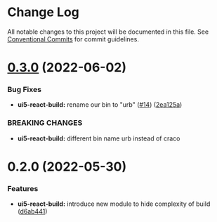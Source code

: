 # Change Log

All notable changes to this project will be documented in this file.
See [Conventional Commits](https://conventionalcommits.org) for commit guidelines.

# [0.3.0](https://github.com/cpro-js/react-build-tools/compare/@cpro-js/ui5-react-build@0.2.0...@cpro-js/ui5-react-build@0.3.0) (2022-06-02)

### Bug Fixes

- **ui5-react-build:** rename our bin to "urb" ([#14](https://github.com/cpro-js/react-build-tools/issues/14)) ([2ea125a](https://github.com/cpro-js/react-build-tools/commit/2ea125ab6f90d6efc17201a1e11d7ebaa6f89a9b))

### BREAKING CHANGES

- **ui5-react-build:** different bin name urb instead of craco

# 0.2.0 (2022-05-30)

### Features

- **ui5-react-build:** introduce new module to hide complexity of build ([d6ab441](https://github.com/cpro-js/react-build-tools/commit/d6ab4417b189ef6720876fdfe8cc3aa422d260aa))
